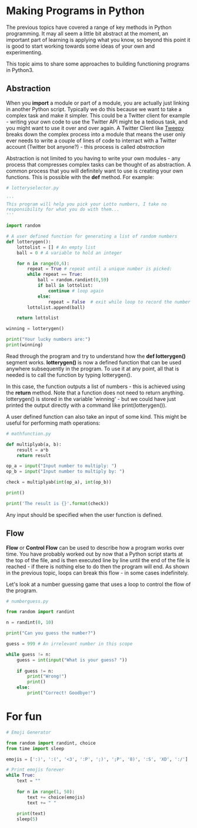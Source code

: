 # Making Programs in Python

The previous topics have covered a range of key methods in Python programming. It may all seem a little bit abstract at the moment, an important part of learning is applying what you know, so beyond this point it is good to start working towards some ideas of your own and experimenting.

This topic aims to share some approaches to building functioning programs in Python3.

## Abstraction 

When you **import** a module or part of a module, you are actually just linking in another Python script. Typically we do this because we want to take a complex task and make it simpler. This could be a Twitter client for example - writing your own code to use the Twitter API might be a tedious task, and you might want to use it over and over again. A Twitter Client like [Tweepy](https://www.tweepy.org/) breaks down the complex process into a module that means the user only ever needs to write a couple of lines of code to interract with a Twitter account (Twitter bot anyone?) - this process is called *abstraction*

Abstraction is not limited to you having to write your own modules - any process that compresses complex tasks can be thought of as abstraction. A common process that you will definitely want to use is creating your own functions. This is possible with the **def** method. For example:

```python
# lotteryselector.py

'''
This program will help you pick your Lotto numbers, I take no
responsibility for what you do with them...
'''

import random

# A user defined function for generating a list of random numbers
def lotterygen():
    lottolist = [] # An empty list
    ball = 0 # A variable to hold an integer

    for n in range(0,6):
        repeat = True # repeat until a unique number is picked:
        while repeat == True:
            ball = random.randint(0,59)
            if ball in lottolist:
                continue # loop again
            else:
                repeat = False  # exit while loop to record the number
        lottolist.append(ball)

    return lottolist

winning = lotterygen()

print("Your lucky numbers are:")
print(winning)
```

Read through the program and try to understand how the **def lotterygen()** segment works. **lotterygen()** is now a defined function that can be used anywhere subsequently in the program. To use it at any point, all that is needed is to call the function by typing lotterygen(). 

In this case, the function outputs a list of numbers - this is achieved using the **return** method. Note that a function does not need to return anything. lotterygen() is stored in the variable 'winning' - but we could have just printed the output directly with a command like print(lotterygen()).

A user defined function can also take an input of some kind. This might be useful for performing math operations:

```python
# mathfunction.py

def multiplyab(a, b):
    result = a*b
    return result

op_a = input("Input number to multiply: ")
op_b = input("Input number to multiply by: ")

check = multiplyab(int(op_a), int(op_b))

print()

print('The result is {}'.format(check))
```

Any input should be specified when the user function is defined.

## Flow

**Flow** or **Control Flow** can be used to describe how a program works over time. You have probably worked out by now that a Python script starts at the top of the file, and is then executed line by line until the end of the file is reached - if there is nothing else to do then the program will end. As shown in the previous topic, loops can break this flow - in some cases indefinitely. 

Let's look at a number guessing game that uses a loop to control the flow of the program. 

```python
# numberguess.py

from random import randint

n = randint(0, 10)

print("Can you guess the number?")

guess = 999 # An irrelevant number in this scope

while guess != n:
    guess = int(input("What is your guess? "))
    
    if guess != n:
        print("Wrong!")
        print()
    else:
        print("Correct! Goodbye!")
```


# For fun

```python
# Emoji Generator

from random import randint, choice
from time import sleep

emojis = [':)', ':(', '<3', ':P', ';)', ';P', '8)', ':S', 'XD', ':/']

# Print emojis forever
while True:
    text = ""
    
    for n in range(1, 50):
        text += choice(emojis)
        text += " "
    
    print(text)
    sleep(5)
    
```